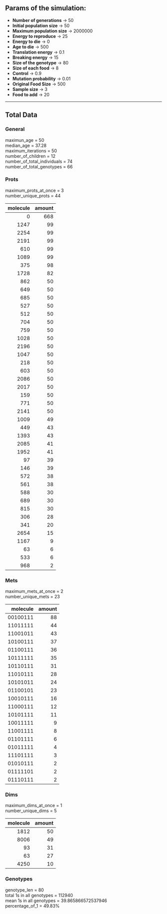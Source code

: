 ## Params of the simulation: 
* **Number of generations** &rarr; 50
* **Initial population size** &rarr; 50
* **Maximum population size** &rarr; 2000000
* **Energy to reproduce** &rarr; 25
* **Energy to die** &rarr; 0
* **Age to die** &rarr; 500
* **Translation energy** &rarr; 0.1
* **Breaking energy** &rarr; 15
* **Size of the genotype** &rarr; 80
* **Size of each food** &rarr; 8
* **Control** &rarr; 0.9
* **Mutation probability** &rarr; 0.01
* **Original Food Size** &rarr; 500
* **Sample size** &rarr; 3
* **Food to add** &rarr; 20
---  
## Total Data  
### General  
maximun_age = 50  
median_age = 37.28  
maximum_iterations = 50  
number_of_children = 12  
number_of_total_individuals = 74  
number_of_total_genotypes = 66  
### Prots  
maximum_prots_at_once = 3  
number_unique_prots = 44  

|   molecule |   amount |
|-----------:|---------:|
|          0 |      668 |
|       1247 |       99 |
|       2254 |       99 |
|       2191 |       99 |
|        610 |       99 |
|       1089 |       99 |
|        375 |       98 |
|       1728 |       82 |
|        862 |       50 |
|        649 |       50 |
|        685 |       50 |
|        527 |       50 |
|        512 |       50 |
|        704 |       50 |
|        759 |       50 |
|       1028 |       50 |
|       2196 |       50 |
|       1047 |       50 |
|        218 |       50 |
|        603 |       50 |
|       2086 |       50 |
|       2017 |       50 |
|        159 |       50 |
|        771 |       50 |
|       2141 |       50 |
|       1009 |       49 |
|        449 |       43 |
|       1393 |       43 |
|       2085 |       41 |
|       1952 |       41 |
|         97 |       39 |
|        146 |       39 |
|        572 |       38 |
|        561 |       38 |
|        588 |       30 |
|        689 |       30 |
|        815 |       30 |
|        306 |       28 |
|        341 |       20 |
|       2654 |       15 |
|       1167 |        9 |
|         63 |        6 |
|        533 |        6 |
|        968 |        2 |

### Mets  
maximum_mets_at_once = 2  
number_unique_mets = 23  

|   molecule |   amount |
|-----------:|---------:|
|   00100111 |       88 |
|   11011111 |       44 |
|   11001011 |       43 |
|   10100111 |       37 |
|   01100111 |       36 |
|   10111111 |       35 |
|   10110111 |       31 |
|   11010111 |       28 |
|   10101011 |       24 |
|   01100101 |       23 |
|   10010111 |       16 |
|   11000111 |       12 |
|   10101111 |       11 |
|   10011111 |        9 |
|   11001111 |        8 |
|   01101111 |        6 |
|   01011111 |        4 |
|   11101111 |        3 |
|   01010111 |        2 |
|   01111101 |        2 |
|   01110111 |        2 |

### Dims  
maximum_dims_at_once = 1  
number_unique_dims = 5  

|   molecule |   amount |
|-----------:|---------:|
|       1812 |       50 |
|       8006 |       49 |
|         93 |       31 |
|         63 |       27 |
|       4250 |       10 |

### Genotypes  
genotype_len = 80  
total 1s in all genotypes = 112940  
mean 1s in all genotypes = 39.865866572537946  
percentage_of_1 = 49.83%  

